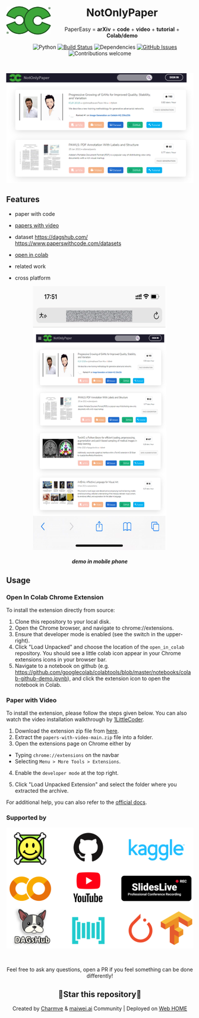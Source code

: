 <div align="center">
<img src="ui/logo.png" align="left" alt="NotOnlyPaper" width="120"/>

# NotOnlyPaper
PaperEasy = <b>arXiv</b> + <b>code</b> + <b>video</b> + <b>tutorial</b> + <b>Colab/demo</b>

&nbsp;&nbsp;&nbsp;&nbsp;&nbsp;&nbsp;
![Python](https://img.shields.io/badge/Python-V3.6+-blue.svg)
[![Build Status](https://travis-ci.org/Charmve/NotOnlyPaper.svg?branch=main)](https://travis-ci.org/Charmve/NotOnlyPaper)
![Dependencies](https://img.shields.io/badge/dependencies-up%20to%20date-brightgreen.svg)
[![GitHub Issues](https://img.shields.io/github/issues/anfederico/Clairvoyant.svg)](https://github.com/Charmve/NotOnlyPaper/issues)
![Contributions welcome](https://img.shields.io/badge/contributions-welcome-orange.svg)

</div>

<br>
<p align="center">
   <img src="ui/demo.png" alt="demo" >
</p>

## Features

- paper with code

- [papers with video](https://github.com/amitness/papers-with-video)

- dataset https://dagshub.com/  https://www.paperswithcode.com/datasets

- [open in colab](https://github.com/googlecolab/open_in_colab)

- related work

- cross platform

<div align="center">
   <img src="ui/demo_mobile.png" width="360px" alt="demo_mobile" >

<h5>demo in mobile phone</h5>
</div>

## Usage

### Open In Colab Chrome Extension

To install the extension directly from source:

1.  Clone this repository to your local disk.
2.  Open the Chrome browser, and navigate to chrome://extensions.
3.  Ensure that developer mode is enabled (see the switch in the upper-right).
4.  Click "Load Unpacked" and choose the location of the `open_in_colab`
    repository. You should see a little colab icon appear in your Chrome
    extensions icons in your browser bar.
5.  Navigate to a notebook on github (e.g.
    https://github.com/googlecolab/colabtools/blob/master/notebooks/colab-github-demo.ipynb),
    and click the extension icon to open the notebook in Colab.

### Paper with Video

To install the extension, please follow the steps given below. You can also watch the video installation walkthrough by [1LittleCoder](https://www.youtube.com/watch?v=-BUrP7HmnhA).

1. Download the extension zip file from [here](https://github.com/amitness/papers-with-video/archive/main.zip).
2. Extract the `papers-with-video-main.zip` file into a folder.
3. Open the extensions page on Chrome either by 
  - Typing `chrome://extensions` on the navbar
  - Selecting `Menu > More Tools > Extensions`.
  
4. Enable the `developer mode` at the top right.

5. Click "Load Unpacked Extension" and select the folder where you extracted the archive.

For additional help, you can also refer to the [official docs](https://developer.chrome.com/extensions/getstarted#unpacked).
   
### Supported by

<p align="center">
   <img src="ui/supportedby.png" width="566px" alt="Supported By">
</p>

<br>
<p align="center">Feel free to ask any questions, open a PR if you feel something can be done differently!</p>
<h2 align="center">🌟Star this repository🌟</h2>
<p align="center">Created by <a href="https://github.com/Charmve">Charmve</a> & <a href="https://github.com/MaiweiAI">maiwei.ai</a> Community | Deployed on <a href="https://gradio.app/g/BackgroundMattingV2">Web HOME</a></p>
